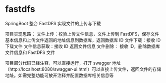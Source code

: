 # fastdfs
SpringBoot 整合 FastDFS 实现文件的上传与下载 

项目实现思路：
  文件上传：校验上传文件信息，文件上传到 FastDFS，保存文件基本信息和上传文件返回的地址信息到数据库，返回数据库 ID
  文件下载：接收 ID 下载文件
  文件信息获取：接收 ID 返回文件信息
  文件删除： 接收 ID，删除数据库文件信息和 FastDFS 文件

项目部分代码已经注释，可以直接运行，打开 swagger 地址（http://localhost:8080/swagger-ui.html）可以直接上传文件，返回文件的存储地址。如需完整功能可放开注释并配置数据库相关信息等
